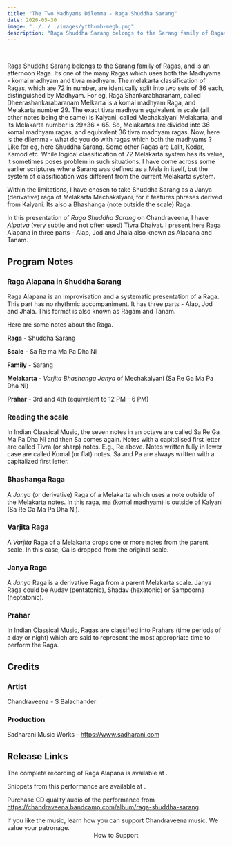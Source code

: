 ```yaml
---
title: "The Two Madhyams Dilemma - Raga Shuddha Sarang"
date: 2020-05-30
image: "../../../images/ytthumb-megh.png"
description: "Raga Shuddha Sarang belongs to the Sarang family of Ragas, and is an afternoon Raga. Here in this performance, I present Raga Alapana in Raga Shuddha Sarang. There are 3 parts - Alap, Jod and Jhala, also known as Alapana and Tanam."
---
```

<you-tube videoid="7rpZlGxu6Q0"></you-tube>
<br>

Raga Shuddha Sarang belongs to the Sarang family of Ragas, and is an afternoon Raga. Its one of the many Ragas which uses both the Madhyams - komal madhyam and tivra madhyam. The melakarta classification of Ragas, which are 72 in number, are identically split into two sets of 36 each, distinguished by Madhyam. For eg, Raga Shankarabharanam, called Dheerashankarabaranam Melkarta is a komal madhyam Raga, and Melakarta number 29. The exact tivra madhyam equivalent in scale (all other notes being the same) is Kalyani, called Mechakalyani Melakarta, and its Melakarta number is 29+36 = 65. So, Melakartas are divided into 36 komal madhyam ragas, and equivalent 36 tivra madhyam ragas. Now, here is the dilemma - what do you do with ragas which both the madhyams ? Like for eg, here Shuddha Sarang. Some other Ragas are Lalit, Kedar, Kamod etc. While logical classification of 72 Melakarta system has its value, it sometimes poses problem in such situations. I have come across some earlier scriptures where Sarang was defined as a Mela in itself, but the system of classification was different from the current Melakarta system.

Within the limitations, I have chosen to take Shuddha Sarang as a Janya (derivative) raga of Melakarta Mechakalyani, for it features phrases derived from Kalyani. Its also a Bhashanga (note outside the scale) Raga.

In this presentation of *Raga Shuddha Sarang* on Chandraveena, I have *Alpatva* (very subtle and not often used) Tivra Dhaivat. I present here Raga Alapana in three parts - Alap, Jod and Jhala also known as Alapana and Tanam.

## Program Notes

### Raga Alapana in Shuddha Sarang
Raga Alapana is an improvisation and a systematic presentation of a Raga. This part has no rhythmic accompaniment. It has three parts - Alap, Jod and Jhala. This format is also known as Ragam and Tanam.

Here are some notes about the Raga.

**Raga** - Shuddha Sarang

**Scale** - Sa Re ma Ma Pa Dha Ni

**Family** - Sarang

**Melakarta** - *Varjita* *Bhashanga* *Janya* of Mechakalyani (Sa Re Ga Ma Pa Dha Ni)

**Prahar** - 3rd and 4th (equivalent to 12 PM - 6 PM)

### Reading the scale
In Indian Classical Music, the seven notes in an octave are called Sa Re Ga Ma Pa Dha Ni and then Sa comes again. Notes with a capitalised first letter are called Tivra (or sharp) notes. E.g., Re above. Notes written fully in lower case are called Komal (or flat) notes. Sa and Pa are always written with a capitalized first letter.

### Bhashanga Raga
A *Janya* (or derivative) Raga of a Melakarta which uses a note outside of the Melakarta notes. In this raga, ma (komal madhyam) is outside of Kalyani (Sa Re Ga Ma Pa Dha Ni).

### Varjita Raga
A *Varjita* Raga of a Melakarta drops one or more notes from the parent scale. In this case, Ga is dropped from the original scale.

### Janya Raga
A *Janya* Raga is a derivative Raga from a parent Melakarta scale. Janya Raga could be Audav (pentatonic), Shadav (hexatonic) or Sampoorna (heptatonic).

### Prahar
In Indian Classical Music, Ragas are classified into Prahars (time periods of a day or night) which are said to represent the most appropriate time to perform the Raga.


## Credits
### Artist
Chandraveena - S Balachander

### Production
Sadharani Music Works - https://www.sadharani.com

## Release Links
The complete recording of Raga Alapana is available at .

Snippets from this performance are available at .

Purchase CD quality audio of the performance from https://chandraveena.bandcamp.com/album/raga-shuddha-sarang.

<notice-box>
If you like the music, learn how you can support Chandraveena music. We value your patronage.
<div style="text-align:center">
<my-button to="/support/">How to Support</my-button>
</div>
</notice-box>
